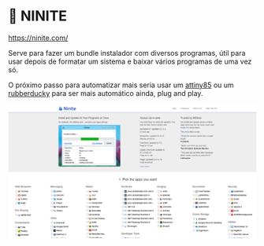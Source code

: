 # 🔧 NINITE
https://ninite.com/

Serve para fazer um bundle instalador com diversos programas, útil para usar depois de formatar um sistema e baixar vários programas de uma vez só.

O próximo passo para automatizar mais seria usar um [attiny85](https://www.filipeflop.com/produto/placa-de-desenvolvimento-attiny85/) ou um [rubberducky](https://shop.hak5.org/products/usb-rubber-ducky-deluxe) para ser mais automático ainda, plug and play.


![ninite.png](/assets/repo_screenshots/ninite.png)
